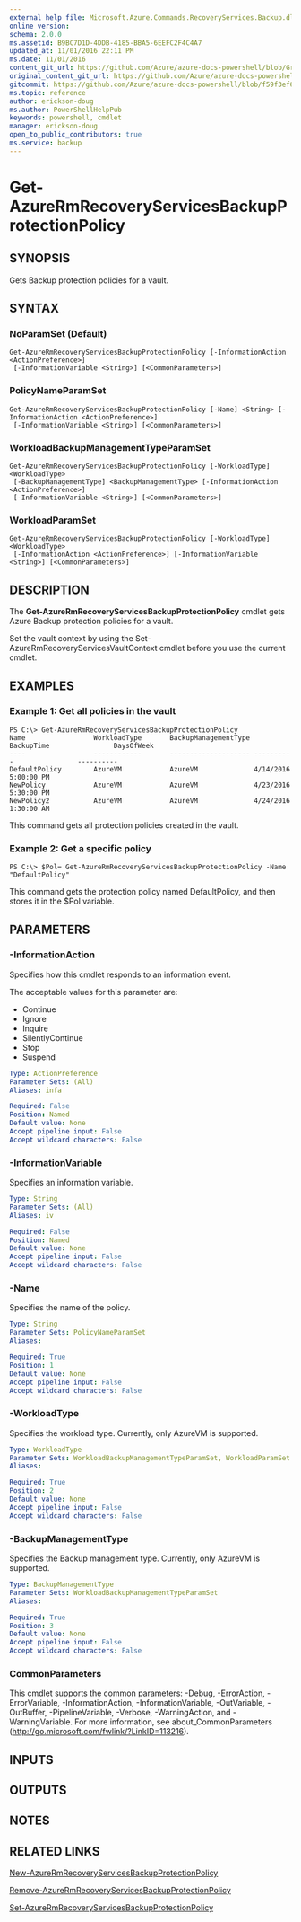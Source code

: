```yaml
---
external help file: Microsoft.Azure.Commands.RecoveryServices.Backup.dll-Help.xml
online version:
schema: 2.0.0
ms.assetid: B9BC7D1D-4DDB-4185-BBA5-6EEFC2F4C4A7
updated_at: 11/01/2016 22:11 PM
ms.date: 11/01/2016
content_git_url: https://github.com/Azure/azure-docs-powershell/blob/Graham71305/azureps-cmdlets-docs/ResourceManager/AzureRM.RecoveryServices.Backup/v1.0.4/Get-AzureRmRecoveryServicesBackupProtectionPolicy.md
original_content_git_url: https://github.com/Azure/azure-docs-powershell/blob/Graham71305/azureps-cmdlets-docs/ResourceManager/AzureRM.RecoveryServices.Backup/v1.0.4/Get-AzureRmRecoveryServicesBackupProtectionPolicy.md
gitcommit: https://github.com/Azure/azure-docs-powershell/blob/f59f3ef60bc592383812213e69fd77ba950759ed
ms.topic: reference
author: erickson-doug
ms.author: PowerShellHelpPub
keywords: powershell, cmdlet
manager: erickson-doug
open_to_public_contributors: true
ms.service: backup
---
```


# Get-AzureRmRecoveryServicesBackupProtectionPolicy

## SYNOPSIS
Gets Backup protection policies for a vault.

## SYNTAX

### NoParamSet (Default)
```
Get-AzureRmRecoveryServicesBackupProtectionPolicy [-InformationAction <ActionPreference>]
 [-InformationVariable <String>] [<CommonParameters>]
```

### PolicyNameParamSet
```
Get-AzureRmRecoveryServicesBackupProtectionPolicy [-Name] <String> [-InformationAction <ActionPreference>]
 [-InformationVariable <String>] [<CommonParameters>]
```

### WorkloadBackupManagementTypeParamSet
```
Get-AzureRmRecoveryServicesBackupProtectionPolicy [-WorkloadType] <WorkloadType>
 [-BackupManagementType] <BackupManagementType> [-InformationAction <ActionPreference>]
 [-InformationVariable <String>] [<CommonParameters>]
```

### WorkloadParamSet
```
Get-AzureRmRecoveryServicesBackupProtectionPolicy [-WorkloadType] <WorkloadType>
 [-InformationAction <ActionPreference>] [-InformationVariable <String>] [<CommonParameters>]
```

## DESCRIPTION
The **Get-AzureRmRecoveryServicesBackupProtectionPolicy** cmdlet gets Azure Backup protection policies for a vault.

Set the vault context by using the Set-AzureRmRecoveryServicesVaultContext cmdlet before you use the current cmdlet.

## EXAMPLES

### Example 1: Get all policies in the vault
```
PS C:\> Get-AzureRmRecoveryServicesBackupProtectionPolicy 
Name                 WorkloadType       BackupManagementType BackupTime                DaysOfWeek   
----                 ------------       -------------------- ----------                ----------   
DefaultPolicy        AzureVM            AzureVM              4/14/2016 5:00:00 PM                   
NewPolicy            AzureVM            AzureVM              4/23/2016 5:30:00 PM                   
NewPolicy2           AzureVM            AzureVM              4/24/2016 1:30:00 AM
```

This command gets all protection policies created in the vault.

### Example 2: Get a specific policy
```
PS C:\> $Pol= Get-AzureRmRecoveryServicesBackupProtectionPolicy -Name "DefaultPolicy"
```

This command gets the protection policy named DefaultPolicy, and then stores it in the $Pol variable.

## PARAMETERS

### -InformationAction
Specifies how this cmdlet responds to an information event.

The acceptable values for this parameter are:

- Continue
- Ignore
- Inquire
- SilentlyContinue
- Stop
- Suspend

```yaml
Type: ActionPreference
Parameter Sets: (All)
Aliases: infa

Required: False
Position: Named
Default value: None
Accept pipeline input: False
Accept wildcard characters: False
```

### -InformationVariable
Specifies an information variable.

```yaml
Type: String
Parameter Sets: (All)
Aliases: iv

Required: False
Position: Named
Default value: None
Accept pipeline input: False
Accept wildcard characters: False
```

### -Name
Specifies the name of the policy.

```yaml
Type: String
Parameter Sets: PolicyNameParamSet
Aliases: 

Required: True
Position: 1
Default value: None
Accept pipeline input: False
Accept wildcard characters: False
```

### -WorkloadType
Specifies the workload type.
Currently, only AzureVM is supported.

```yaml
Type: WorkloadType
Parameter Sets: WorkloadBackupManagementTypeParamSet, WorkloadParamSet
Aliases: 

Required: True
Position: 2
Default value: None
Accept pipeline input: False
Accept wildcard characters: False
```

### -BackupManagementType
Specifies the Backup management type.
Currently, only AzureVM is supported.

```yaml
Type: BackupManagementType
Parameter Sets: WorkloadBackupManagementTypeParamSet
Aliases: 

Required: True
Position: 3
Default value: None
Accept pipeline input: False
Accept wildcard characters: False
```

### CommonParameters
This cmdlet supports the common parameters: -Debug, -ErrorAction, -ErrorVariable, -InformationAction, -InformationVariable, -OutVariable, -OutBuffer, -PipelineVariable, -Verbose, -WarningAction, and -WarningVariable. For more information, see about_CommonParameters (http://go.microsoft.com/fwlink/?LinkID=113216).

## INPUTS

## OUTPUTS

## NOTES

## RELATED LINKS

[New-AzureRmRecoveryServicesBackupProtectionPolicy](./New-AzureRmRecoveryServicesBackupProtectionPolicy.md)

[Remove-AzureRmRecoveryServicesBackupProtectionPolicy](./Remove-AzureRmRecoveryServicesBackupProtectionPolicy.md)

[Set-AzureRmRecoveryServicesBackupProtectionPolicy](./Set-AzureRmRecoveryServicesBackupProtectionPolicy.md)


